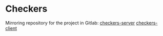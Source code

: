 # Checkers
Mirroring repository for the project in Gitlab:
    [checkers-server](https://gitlab.com/Nitro963/checkers-server)
    [checkers-client](https://gitlab.com/Nitro963/checkers-cs-client)
